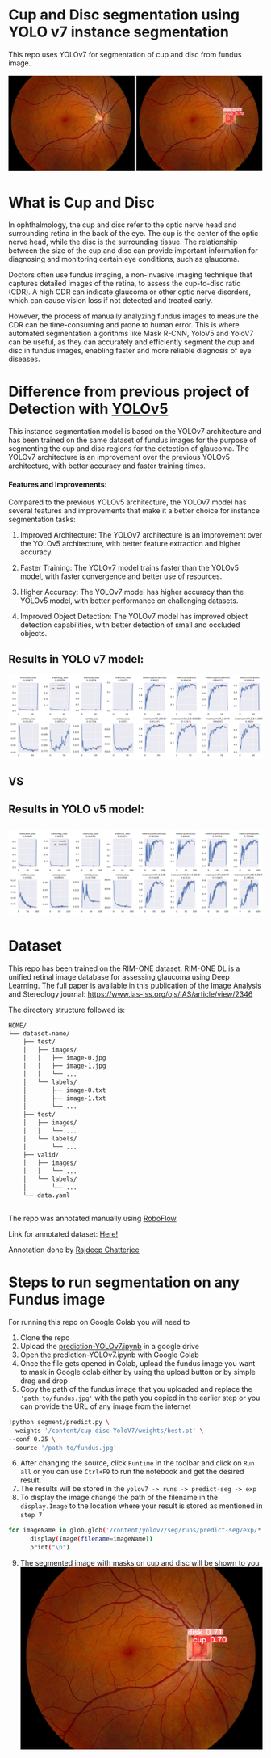 # Cup and Disc segmentation using YOLO v7 instance segmentation
This repo uses YOLOv7 for segmentation of cup and disc from fundus image.

<img src= "https://github.com/gSayak/cup-disc-YoloV7/blob/main/assets/My%20project-1.jpg"></img>

# What is Cup and Disc

In ophthalmology, the cup and disc refer to the optic nerve head and surrounding retina in the back of the eye. The cup is the center of the optic nerve head, while the disc is the surrounding tissue. The relationship between the size of the cup and disc can provide important information for diagnosing and monitoring certain eye conditions, such as glaucoma.

Doctors often use fundus imaging, a non-invasive imaging technique that captures detailed images of the retina, to assess the cup-to-disc ratio (CDR). A high CDR can indicate glaucoma or other optic nerve disorders, which can cause vision loss if not detected and treated early.

However, the process of manually analyzing fundus images to measure the CDR can be time-consuming and prone to human error. This is where automated segmentation algorithms like Mask R-CNN, YoloV5 and YoloV7 can be useful, as they can accurately and efficiently segment the cup and disc in fundus images, enabling faster and more reliable diagnosis of eye diseases.

# Difference from previous project of Detection with <a href="https://github.com/gSayak/cup-disc-YoloV5">YOLOv5</a>

This instance segmentation model is based on the YOLOv7 architecture and has been trained on the same dataset of fundus images for the purpose of segmenting the cup and disc regions for the detection of glaucoma. The YOLOv7 architecture is an improvement over the previous YOLOv5 architecture, with better accuracy and faster training times.

<h4>Features and Improvements:</h4>

Compared to the previous YOLOv5 architecture, the YOLOv7 model has several features and improvements that make it a better choice for instance segmentation tasks:

1. Improved Architecture: The YOLOv7 architecture is an improvement over the YOLOv5 architecture, with better feature extraction and higher accuracy.

2. Faster Training: The YOLOv7 model trains faster than the YOLOv5 model, with faster convergence and better use of resources.

3. Higher Accuracy: The YOLOv7 model has higher accuracy than the YOLOv5 model, with better performance on challenging datasets.

4. Improved Object Detection: The YOLOv7 model has improved object detection capabilities, with better detection of small and occluded objects.

<h2>Results in YOLO v7 model:</h2>

<img src="https://github.com/gSayak/cup-disc-YoloV7/blob/main/assets/results.png" style=""></img>

<h2>VS</h2>

<h2>Results in YOLO v5 model:<h2>
<img src="https://github.com/gSayak/cup-disc-Segmentation/blob/main/assets/results.png" style=""></img>

# Dataset

This repo has been trained on the RIM-ONE dataset. RIM-ONE DL is a unified retinal image database for assessing glaucoma using Deep Learning. The full paper is available in this publication of the Image Analysis and Stereology journal: https://www.ias-iss.org/ojs/IAS/article/view/2346

The directory structure followed is:

```
HOME/
└── dataset-name/
    ├── test/
    │   ├── images/
    │   │   ├── image-0.jpg
    │   │   ├── image-1.jpg
    │   │   └── ...
    │   └── labels/
    │       ├── image-0.txt
    │       ├── image-1.txt
    │       └── ...
    ├── test/
    │   ├── images/
    │   │   └── ...
    │   └── labels/
    │       └── ...
    ├── valid/
    │   ├── images/
    │   │   └── ...
    │   └── labels/
    │       └── ...
    └── data.yaml
    
  ```
 The repo was annotated manually using <a href="https://roboflow.com/">RoboFlow</a>

Link for annotated dataset:  <a href="https://drive.google.com/drive/folders/1_ilde9qcASPgxcNs6jEDFtRrYH3vcB4M?usp=sharing">Here!</a>

Annotation done by <a href="https://github.com/D0MINATRIX">Rajdeep Chatterjee</a>
  
# Steps to run segmentation on any Fundus image

For running this repo on Google Colab you will need to   
1. Clone the repo 
2. Upload the <a href="https://github.com/gSayak/cup-disc-YoloV7/blob/main/prediction-YOLOv7.ipynb">prediction-YOLOv7.ipynb</a> in a google drive
3. Open the prediction-YOLOv7.ipynb with Google Colab
4. Once the file gets opened in Colab, upload the fundus image you want to mask in Google colab either by using the upload button or by simple drag and drop
5. Copy the path of the fundus image that you uploaded and replace the `'path to/fundus.jpg'` with the path you copied in the earlier step or you can provide the URL of any image from the internet
```bash
!python segment/predict.py \
--weights '/content/cup-disc-YoloV7/weights/best.pt' \
--conf 0.25 \
--source '/path to/fundus.jpg'
```
6. After changing the source, click `Runtime` in the toolbar and click on `Run all` or you can use `Ctrl+F9` to run the notebook and get the desired result. 
7. The results will be stored in the `yolov7 -> runs -> predict-seg -> exp`
8. To display the image change the path of the filename in the `display.Image` to the location where your result is stored as mentioned in `step 7`
```bash
for imageName in glob.glob('/content/yolov7/seg/runs/predict-seg/exp/*.jpg')[:2]:
      display(Image(filename=imageName))
      print("\n")
```
9. The segmented image with masks on cup and disc will be shown to you
<img src="https://github.com/gSayak/cup-disc-YoloV7/blob/main/assets/fundus%20(1).jpg"></img>

